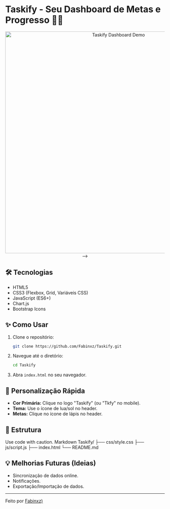 # Taskify - Seu Dashboard de Metas e Progresso 📝✨

<p align="center">
  <!-- Adicione um GIF ou imagem principal do dashboard aqui. Exemplo de como adicionar: -->
  <img src="![image](https://github.com/user-attachments/assets/0556a3c1-b54d-4c1b-8f01-b055a7f36474)
" alt="Taskify Dashboard Demo" width="700"> -->
  <!-- Se você adicionar imagens na pasta 'screenshots', ajuste o caminho acima
</p>

Taskify é um dashboard web interativo e responsivo para acompanhar suas metas diárias, semanais, mensais e anuais de forma visual e motivadora. Desenvolvido com foco na experiência do usuário, oferece temas personalizáveis e persistência de dados local.

**Acesse a live demo:** [**Taskify ao Vivo**](https://taskify-wine.vercel.app/)

## 🚀 Funcionalidades

*   **Contador de Tarefas Dinâmico:** Adicione e remova tarefas concluídas facilmente.
*   **Acompanhamento de Metas:** Visualize seu progresso para metas diárias, semanais, mensais e anuais com anéis de progresso.
*   **Estatísticas de Performance:**
    *   Recorde Diário
    *   Streak Atual (dias consecutivos de metas batidas)
    *   Pico de Atividade Semanal
*   **Gráfico de Atividade Semanal:** Monitore sua produtividade nos últimos 7 dias.
*   **Personalização:**
    *   Temas Escuro (padrão) e Claro.
    *   Cor primária do dashboard customizável (clique no logo!).
*   **Metas Editáveis:** Ajuste suas metas a qualquer momento.
*   **Responsivo:** Ótima experiência em desktops, tablets e celulares.
*   **Persistência Local:** Seus dados são salvos no navegador.
*   **Favicon Dinâmico:** O ícone do site reflete a cor primária escolhida.

## 📸 Screenshots

<!--
  Adicione aqui suas screenshots. Sugestões:
  - Uma do modo desktop.
  - Uma do modo mobile.
  - Uma do seletor de cores ou modal de metas.

  Exemplo:
  <p align="center">
    <img src="CAMINHO_PARA_SUA_IMAGEM_DESKTOP.png" alt="Taskify Desktop" width="60%">
  </p>
  <p align="center">
    <img src="CAMINHO_PARA_SUA_IMAGEM_MOBILE.png" alt="Taskify Mobile" width="30%">
  </p>
-->

## 🛠️ Tecnologias

*   HTML5
*   CSS3 (Flexbox, Grid, Variáveis CSS)
*   JavaScript (ES6+)
*   Chart.js
*   Bootstrap Icons

## ✨ Como Usar

1.  Clone o repositório:
    ```bash
    git clone https://github.com/Fabinxz/Taskify.git
    ```
2.  Navegue até o diretório:
    ```bash
    cd Taskify
    ```
3.  Abra `index.html` no seu navegador.

## 🎨 Personalização Rápida

*   **Cor Primária:** Clique no logo "Taskify" (ou "Tkfy" no mobile).
*   **Tema:** Use o ícone de lua/sol no header.
*   **Metas:** Clique no ícone de lápis no header.

## 📂 Estrutura
Use code with caution.
Markdown
Taskify/
├── css/style.css
├── js/script.js
├── index.html
└── README.md
## 💡 Melhorias Futuras (Ideias)

*   Sincronização de dados online.
*   Notificações.
*   Exportação/Importação de dados.

---

Feito por [Fabinxz)](https://instagram.com/fabiomachado7_)
